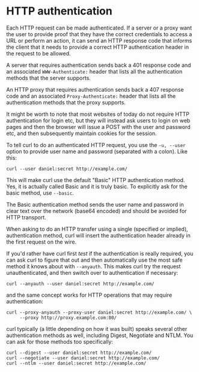 # HTTP authentication

Each HTTP request can be made authenticated. If a server or a proxy want the
user to provide proof that they have the correct credentials to access a URL
or perform an action, it can send an HTTP response code that informs the client
that it needs to provide a correct HTTP authentication header in the request
to be allowed.

A server that requires authentication sends back a 401 response code and an
associated `WWW-Authenticate:` header that lists all the authentication
methods that the server supports.

An HTTP proxy that requires authentication sends back a 407 response code and
an associated `Proxy-Authenticate:` header that lists all the authentication
methods that the proxy supports.

It might be worth to note that most websites of today do not require HTTP
authentication for login etc, but they will instead ask users to login on web
pages and then the browser will issue a POST with the user and password etc,
and then subsequently maintain cookies for the session.

To tell curl to do an authenticated HTTP request, you use the `-u, --user`
option to provide user name and password (separated with a colon). Like this:

    curl --user daniel:secret http://example.com/

This will make curl use the default "Basic" HTTP authentication method. Yes,
it is actually called Basic and it is truly basic. To explicitly ask for the
basic method, use `--basic`.

The Basic authentication method sends the user name and password in clear text
over the network (base64 encoded) and should be avoided for HTTP transport.

When asking to do an HTTP transfer using a single (specified or implied),
authentication method, curl will insert the authentication header already in
the first request on the wire.

If you'd rather have curl first *test* if the authentication is really
required, you can ask curl to figure that out and then automatically use the
most safe method it knows about with `--anyauth`. This makes curl try the
request unauthenticated, and then switch over to authentication if necessary:

    curl --anyauth --user daniel:secret http://example.com/

and the same concept works for HTTP operations that may require
authentication:

    curl --proxy-anyauth --proxy-user daniel:secret http://example.com/ \
         --proxy http://proxy.example.com:80/

curl typically (a little depending on how it was built) speaks several other
authentication methods as well, including Digest, Negotiate and NTLM. You can
ask for those methods too specifically:

    curl --digest --user daniel:secret http://example.com/
    curl --negotiate --user daniel:secret http://example.com/
    curl --ntlm --user daniel:secret http://example.com/
